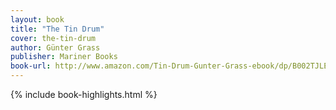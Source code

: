 ```yaml
---
layout: book
title: "The Tin Drum"
cover: the-tin-drum
author: Günter Grass
publisher: Mariner Books
book-url: http://www.amazon.com/Tin-Drum-Gunter-Grass-ebook/dp/B002TJLEXC/
---
```


{% include book-highlights.html %}
